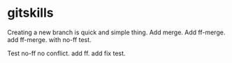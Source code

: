# gitskills

Creating a new branch is quick and simple thing.
Add merge.
Add ff-merge.
add ff-merge.
with no-ff test.


Test no-ff no conflict.
add ff.
add fix test.
